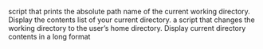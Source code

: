 script that prints the absolute path name of the current working directory.
Display the contents list of your current directory.
a script that changes the working directory to the user’s home directory.
Display current directory contents in a long format
